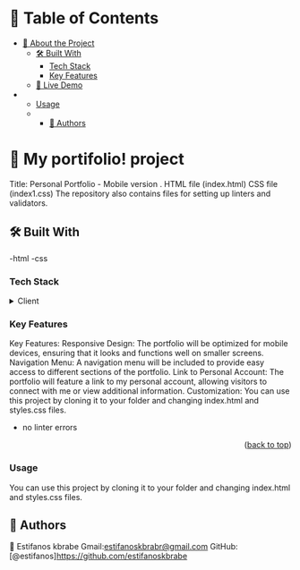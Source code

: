 <a name="readme-top"></a>

# 📗 Table of Contents

- [📖 About the Project](#about-project)
  - [🛠 Built With](#built-with)
    - [Tech Stack](#tech-stack)
    - [Key Features](#key-features)
  - [🚀 Live Demo](#live-demo)
-   - [Usage](#usage)
    - - [👥 Authors](#authors)

# 📖 My portifolio! project <a name="The project to build my own personal portfolio using HTML and CSS, which is based on mobile display and setting "></a>


Title: Personal Portfolio - Mobile version
.
HTML file (index.html)
CSS file (index1.css)
The repository also contains files for setting up linters and validators.


## 🛠 Built With <a name="built-with"></a>
-html
-css

### Tech Stack <a name="tech-stack"></a>

<details>
  <summary>Client</summary>
  <ul>
    <li><a href="https://World.notion.site/HTML-CSS-Get-a-head-start-275eb85fd34b4416aa06ec635d69cdaf">HTML</a></li>
    <li><a href="https://World.notion.site/HTML-CSS-Get-a-head-start-275eb85fd34b4416aa06ec635d69cdaf">CSS</a></li>
  </ul>
</details>


### Key Features <a name="key-features"></a>
Key Features:
Responsive Design: The portfolio will be optimized for mobile devices, ensuring that it looks and functions well on smaller screens.
Navigation Menu: A navigation menu will be included to provide easy access to different sections of the portfolio.
Link to Personal Account: The portfolio will feature a link to my personal account, allowing visitors to connect with me or view additional information.
Customization: You can use this project by cloning it to your folder and changing index.html and styles.css files.

- no linter errors

<p align="right">(<a href="#readme-top">back to top</a>)</p>


### Usage

You can use this project by cloning it to your folder and changing index.html and styles.css files.

## 👥 Authors <a name="authors"></a>

👤 Estifanos kbrabe
Gmail:estifanoskbrabr@gmail.com
GitHub: [@estifanos]https://github.com/estifanoskbrabe

